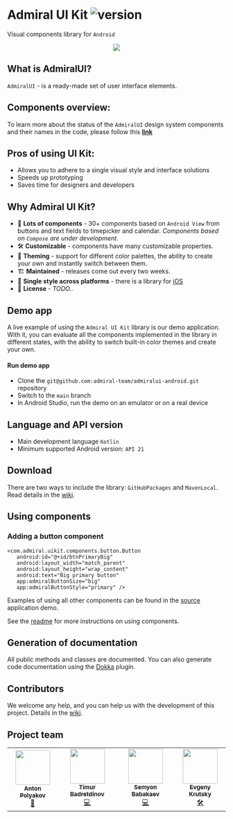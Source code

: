 # Admiral UI Kit ![version](https://img.shields.io/badge/dynamic/json.svg?label=release&url=https://raw.githubusercontent.com/admiral-team/admiralui-android/main/version.json&query=$.external_version)

Visual components library for `Android`

<p align="center">
<img src="/docs/readme-preview.gif?raw=true" align="middle">
</p>

## What is AdmiralUI?
`AdmiralUI` - is a ready-made set of user interface elements. 

## Components overview: 

To learn more about the status of the `AdmiralUI` design system components and their names in the code, please follow this [<strong>link</strong>](https://github.com/admiral-team/admiralui-android/blob/develop/demo/src/main/assets/documentation.pdf)

## Pros of using UI Kit:
- Allows you to adhere to a single visual style and interface solutions
- Speeds up prototyping
- Saves time for designers and developers

## Why Admiral UI Kit?

- 💎 **Lots of components** - 30+ components based on `Android View` from buttons and text fields to timepicker and calendar. *Components based on `Compose` are under development.*
- 🛠 **Customizable** - components have many customizable properties.
- 🎨 **Theming** - support for different color palettes, the ability to create your own and instantly switch between them.
- 🏗 **Maintained** - releases come out every two weeks.
- 📱 **Single style across platforms** - there is a library for [iOS](https://github.com/admiral-team/admiralui-ios)
- 📄 **License** - *TODO..*

## Demo app
A live example of using the `Admiral UI Kit` library is our demo application. With it, you can evaluate all the components implemented in the library in different states, with the ability to switch built-in color themes and create your own.

#### Run demo app
- Clone the `git@github.com:admiral-team/admiralui-android.git` repository
- Switch to the `main` branch
- In Android Studio, run the demo on an emulator or on a real device

## Language and API version
- Main development language `Kotlin`
- Minimum supported Android version: `API 21`

## Download
There are two ways to include the library: `GitHubPackages` and `MavenLocal`.
Read details in the [wiki](https://github.com/admiral-team/admiralui-android/wiki/Download).

## Using components

### Adding a button component
```
<com.admiral.uikit.components.button.Button
   android:id="@+id/btnPrimaryBig"
   android:layout_width="match_parent"
   android:layout_height="wrap_content"
   android:text="Big primary button"
   app:admiralButtonSize="big"
   app:admiralButtonStyle="primary" />
```

Examples of using all other components can be found in the [source](https://github.com/admiral-team/admiralui-android/tree/develop/demo) application demo.

See the [readme](docs/COMPONENTS_USAGE.md) for more instructions on using components.

## Generation of documentation
All public methods and classes are documented. You can also generate code documentation using the [Dokka](https://github.com/Kotlin/dokka) plugin.

## Contributors
We welcome any help, and you can help us with the development of this project. Details in the [wiki](https://github.com/admiral-team/admiralui-android/wiki/Contributors).

## Project team
<table>
  <tr>
    <td align="center"><a href="https://github.com/ton252"><img src="https://avatars.githubusercontent.com/u/13065321?v=4" width="80px;" alt="" /><br /><sub><b>Anton Polyakov</b></sub></a><br /><a href="https://github.com/admiral-team/admiralui-android/commits?author=ton252" title="Code">👑</a></td>
    <td align="center"><a href="https://github.com/timbaton"><img src="https://avatars.githubusercontent.com/u/20974161?v=4" width="80px;" alt="" /><br /><sub><b>Timur Badretdinov </b></sub></a><br /><a href="https://github.com/admiral-team/admiralui-android/commits?author=timbaton" title="Code">💻</a></td>
    <td align="center"><a href="https://github.com/Samuel-Unknown"><img src="https://avatars.githubusercontent.com/u/4298267?v=4" width="80px;" alt="" /><br /><sub><b>Semyon Babakaev</b></sub></a><br /><a href="https://github.com/admiral-team/admiralui-android/commits?author=Samuel-Unknown" title="Code">💻</a></td>
    <td align="center"><a href="https://github.com/Evgeniy-93"><img src="https://avatars.githubusercontent.com/u/101252323?v=4" width="80px;" alt="" /><br /><sub><b>Evgeny Krutsky</b></sub></a><br /><a href="https://github.com/admiral-team/admiralui-android/commits?author=Evgeniy-93" title="Code">🛠</a></td>
  </tr>
</table>
